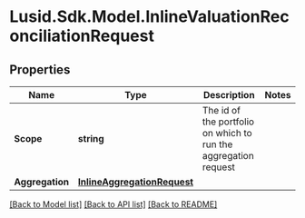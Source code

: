 
# Lusid.Sdk.Model.InlineValuationReconciliationRequest

## Properties

Name | Type | Description | Notes
------------ | ------------- | ------------- | -------------
**Scope** | **string** | The id of the portfolio on which to run the aggregation request | 
**Aggregation** | [**InlineAggregationRequest**](InlineAggregationRequest.md) |  | 

[[Back to Model list]](../README.md#documentation-for-models)
[[Back to API list]](../README.md#documentation-for-api-endpoints)
[[Back to README]](../README.md)

